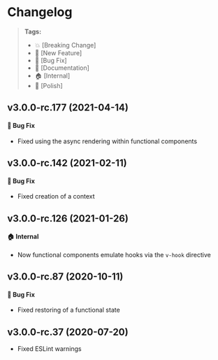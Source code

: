 Changelog
=========

> **Tags:**
> - :boom:       [Breaking Change]
> - :rocket:     [New Feature]
> - :bug:        [Bug Fix]
> - :memo:       [Documentation]
> - :house:      [Internal]
> - :nail_care:  [Polish]

## v3.0.0-rc.177 (2021-04-14)

#### :bug: Bug Fix

* Fixed using the async rendering within functional components

## v3.0.0-rc.142 (2021-02-11)

#### :bug: Bug Fix

* Fixed creation of a context

## v3.0.0-rc.126 (2021-01-26)

#### :house: Internal

* Now functional components emulate hooks via the `v-hook` directive

## v3.0.0-rc.87 (2020-10-11)

#### :bug: Bug Fix

* Fixed restoring of a functional state

## v3.0.0-rc.37 (2020-07-20)

* Fixed ESLint warnings
